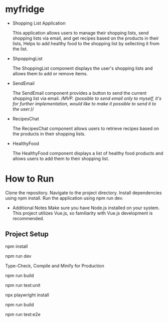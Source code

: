 # myfridge

- Shopping List Application

  This application allows users to manage their shopping lists, send shopping lists via email, and get recipes based on the products in their lists, Helps to add healthy food to the shopping list by sellecting it from the list.

* ShpoppingList

  The ShoppingList component displays the user's shopping lists and allows them to add or remove items.

* SendEmail

  The SendEmail component provides a button to send the current shopping list via email.
  /_MVP. (possible to send email only to myself, it's for further implementation, would like to make it possible to send it to the user.)_/

* RecipesChat

  The RecipesChat component allows users to retrieve recipes based on the products in their shopping lists.

* HealthyFood

  The HealthyFood component displays a list of healthy food products and allows users to add them to their shopping list.

# How to Run

Clone the repository.
Navigate to the project directory.
Install dependencies using npm install.
Run the application using npm run dev.

- Additional Notes
  Make sure you have Node.js installed on your system.
  This project utilizes Vue.js, so familiarity with Vue.js development is recommended.

## Project Setup

npm install

npm run dev

Type-Check, Compile and Minify for Production

npm run build

npm run test:unit

npx playwright install

npm run build

npm run test:e2e
